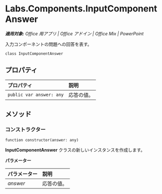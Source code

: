 
# <a name="labs.components.inputcomponentanswer"></a>Labs.Components.InputComponentAnswer

 _**適用対象:** Office 用アプリ | Office アドイン | Office Mix | PowerPoint_

入力コンポーネントの問題への回答を表す。

```
class InputComponentAnswer
```


## <a name="properties"></a>プロパティ


|プロパティ|説明|
|:-----|:-----|
| `public var answer: any`|応答の値。|

## <a name="methods"></a>メソッド




### <a name="constructor"></a>コンストラクター

 `function constructor(answer: any)`

**InputComponentAnswer** クラスの新しいインスタンスを作成します。

 **パラメーター**


|パラメーター|説明|
|:-----|:-----|
| _answer_|応答の値。|
